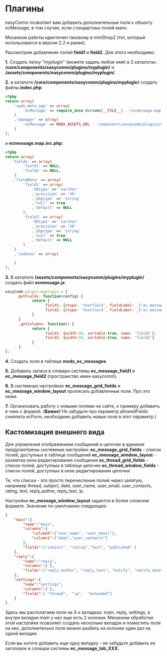 # Плагины

easyComm позволяет вам добавить дополнительные поля к объекту ecMessage, в том случае, если стандартных полей мало.

Механизм работы идентичен таковому в miniShop2 (тот, который использовался в версии 2.2 и ранее).

Рассмотрим добавление полей **field1** и **field2**. Для этого необходимо:

**1.** Создать папку "myplugin" (можете задать любое имя) в 2 каталогах: **/core/components/easycomm/plugins/myplugin/** и **/assets/components/easycomm/plugins/myplugin/**

**2.** в каталоге **/core/components/easycomm/plugins/myplugin/** создать файлы **index.php**:

```php
<?php
return array(
    'xpdo_meta_map' => array(
        'ecMessage' => require_once dirname(__FILE__) .'/ecmessage.map.inc.php'
    )
    ,'manager' => array(
        'ecMessage' => MODX_ASSETS_URL . 'components/easycomm/plugins/myplugin/ecmessage.js'
    )
);
```

и **ecmessage.map.inc.php:**

```php
<?php
return array(
   'fields' => array(
        'field1' => NULL,
        'field2' => NULL,
    )
   ,'fieldMeta' => array(
        'field1' => array(
            'dbtype' => 'varchar'
            ,'precision' => '50'
            ,'phptype' => 'string'
            ,'null' => true
            ,'default' => NULL
        ),
        'field2' => array(
            'dbtype' => 'varchar'
            ,'precision' => '50'
            ,'phptype' => 'string'
            ,'null' => true
            ,'default' => NULL
        )
    )
    ,'indexes' => array(

    )
);
```

**3.** В каталоге **/assets/components/easycomm/plugins/myplugin/** создать файл **ecmessage.js**:

```javascript
easyComm.plugin.myplugin = {
      getFields: function(config) {
            return {
                  field1: {xtype: 'textfield', fieldLabel: _('ec_message_field1'), anchor: '99%'},
                  field2: {xtype: 'textfield', fieldLabel: _('ec_message_field2'), anchor: '99%'},
            }
      }
      ,getColumns: function() {
            return {
                  field1: {width:50, sortable:true, name: 'field1'},
                  field2: {width:50, sortable:true, name: 'field2'}
            }
      }
};
```

**4.** Создать поля в таблице **modx_ec_messages**.

**5.** Добавить записи в словари системы **ec_message_field1** и **ec_message_field2** (пространство имен easycomm).

**6.** В системных настройках **ec_message_grid_fields** и **ec_message_window_layout** прописать добавленные поля. Про это ниже.

**7.** Организовать работу с новыми полями на сайте, к примеру добавить в чанк с формой. (**Важно!** Не забудьте про параметр allowedFields сниппета ecForm, необходимо добавить новые поля в этот параметр.)

## Кастомизация внешнего вида

Для управления отображением сообщений и цепочек в админке предусмотрены системные настройки:
**ec_message_grid_fields** - список полей, доступных в таблице сообщений
**ec_message_window_layout** - разметка окна редактирования сообщения
**ec_thread_grid_fields** - список полей, доступных в таблице цепочек
**ec_thread_window_fields** - список полей, доступных в окне редактирования цепочки

Те, что списки - это просто перечесление полей через запятую, например thread, subject, date, user_name, user_email, user_contacts, rating, text, reply_author, reply_text, ip.

Настройки **ec_message_window_layout** задается в более сложном формате. Значение по-умолчанию следующее:

```json
{  
    "main":{  
        "name":"main",
        "columns":{  
            "column0":["user_name", "user_email"],
            "column1":["date","user_contacts"]
        },
        "fields":["subject", "rating","text", "published" ]
    },
    "reply":{  
        "name":"reply",
        "columns":{ },
        "fields":["reply_author", "reply_text", "notify", "notify_date"]
    },
    "settings":{  
        "name":"settings",
        "columns":{ },
        "fields":[ "thread",  "ip",  "extended"]
    }
}
```

Здесь мы располагаем поля на 3-х вкладках: main, reply, settings, а внутри вкладки main у нас еще есть 2 колонки. Механизм обработки этой настройки позволяет создать несколько вкладок и поместить поля на них, дополнительно поля можно разбить на колонки один раз на одной вкладке.

Если вы хотите добавить еще одну вкладку - не забудьте добавить ее заголовок в словари системы **ec_message_tab_XXX**.
